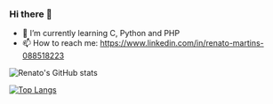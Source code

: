 ### Hi there 👋




- 🌱 I’m currently learning C, Python and PHP
- 📫 How to reach me: https://www.linkedin.com/in/renato-martins-088518223

![Renato's GitHub stats](https://github-readme-stats.vercel.app/api?username=DryGut&theme=dark)

[![Top Langs](https://github-readme-stats.vercel.app/api/top-langs/?username=DryGut&layout=compact&theme=dark)](https://github.com/DryGut/github-readme-stats) 
